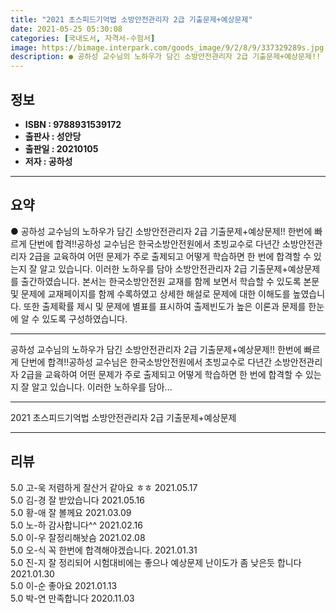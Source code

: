 ```yaml
---
title: "2021 초스피드기억법 소방안전관리자 2급 기출문제+예상문제"
date: 2021-05-25 05:30:08
categories: [국내도서, 자격서-수험서]
image: https://bimage.interpark.com/goods_image/9/2/8/9/337329289s.jpg
description: ● 공하성 교수님의 노하우가 담긴 소방안전관리자 2급 기출문제+예상문제!! 한번에 빠르게 단번에 합격!!공하성 교수님은 한국소방안전원에서 초빙교수로 다년간 소방안전관리자 2급을 교육하여 어떤 문제가 주로 출제되고 어떻게 학습하면 한 번에 합격할 수 있는지 잘 알고 있습니다. 이러한 노
---
```


## **정보**

- **ISBN : 9788931539172**
- **출판사 : 성안당**
- **출판일 : 20210105**
- **저자 : 공하성**

------



## **요약**

●  공하성 교수님의 노하우가 담긴 소방안전관리자 2급 기출문제+예상문제!! 한번에 빠르게 단번에 합격!!공하성 교수님은 한국소방안전원에서 초빙교수로 다년간 소방안전관리자 2급을 교육하여 어떤 문제가 주로 출제되고 어떻게 학습하면 한 번에 합격할 수 있는지 잘 알고 있습니다. 이러한 노하우를 담아 소방안전관리자 2급 기출문제+예상문제를 출간하였습니다. 본서는 한국소방안전원 교재를 함께 보면서 학습할 수 있도록 본문 및 문제에 교재페이지를 함께 수록하였고 상세한 해설로 문제에 대한 이해도를 높였습니다. 또한 출제확률 제시 및 문제에 별표를 표시하여 출제빈도가 높은 이론과 문제를 한눈에 알 수 있도록 구성하였습니다.

------

공하성 교수님의 노하우가 담긴 소방안전관리자 2급 기출문제+예상문제!!
한번에 빠르게 단번에 합격!!공하성 교수님은 한국소방안전원에서 초빙교수로 다년간 소방안전관리자 2급을 교육하여 어떤 문제가 주로 출제되고 어떻게 학습하면 한 번에 합격할 수 있는지 잘 알고 있습니다. 이러한 노하우를 담아... 

------


2021 초스피드기억법 소방안전관리자 2급 기출문제+예상문제 

------


## **리뷰** 

5.0 고-욱 저렴하게 잘산거 같아요 ㅎㅎ  2021.05.17 <br/>5.0 김-경 잘 받았습니다 2021.05.16 <br/>5.0 황-애 잘 볼께요 2021.03.09 <br/>5.0 노-하 감사합니다^^ 2021.02.16 <br/>5.0 이-우 잘정리해놧슴 2021.02.08 <br/>5.0 오-식 꼭 한번에 합격해야겠습니다. 2021.01.31 <br/>5.0 진-지 잘 정리되어 시험대비에는 좋으나 예상문제 난이도가 좀 낮은듯 합니다 2021.01.30 <br/>5.0 이-순 좋아요 2021.01.13 <br/>5.0 박-연 만족합니다 2020.11.03 <br/>
